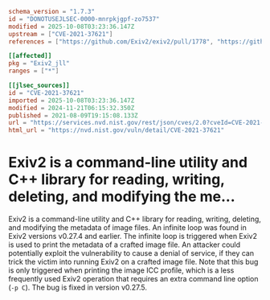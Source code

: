 ```toml
schema_version = "1.7.3"
id = "DONOTUSEJLSEC-0000-mnrpkjgpf-zo7537"
modified = 2025-10-08T03:23:36.147Z
upstream = ["CVE-2021-37621"]
references = ["https://github.com/Exiv2/exiv2/pull/1778", "https://github.com/Exiv2/exiv2/security/advisories/GHSA-m479-7frc-gqqg", "https://lists.debian.org/debian-lts-announce/2023/01/msg00004.html", "https://lists.fedoraproject.org/archives/list/package-announce%40lists.fedoraproject.org/message/FMDT4PJB7P43WSOM3TRQIY3J33BAFVVE/", "https://lists.fedoraproject.org/archives/list/package-announce%40lists.fedoraproject.org/message/UYGDELIFFJWKUU7SO3QATCIXCZJERGAC/", "https://security.gentoo.org/glsa/202312-06", "https://github.com/Exiv2/exiv2/pull/1778", "https://github.com/Exiv2/exiv2/security/advisories/GHSA-m479-7frc-gqqg", "https://lists.debian.org/debian-lts-announce/2023/01/msg00004.html", "https://lists.fedoraproject.org/archives/list/package-announce%40lists.fedoraproject.org/message/FMDT4PJB7P43WSOM3TRQIY3J33BAFVVE/", "https://lists.fedoraproject.org/archives/list/package-announce%40lists.fedoraproject.org/message/UYGDELIFFJWKUU7SO3QATCIXCZJERGAC/", "https://security.gentoo.org/glsa/202312-06"]

[[affected]]
pkg = "Exiv2_jll"
ranges = ["*"]

[[jlsec_sources]]
id = "CVE-2021-37621"
imported = 2025-10-08T03:23:36.147Z
modified = 2024-11-21T06:15:32.350Z
published = 2021-08-09T19:15:08.133Z
url = "https://services.nvd.nist.gov/rest/json/cves/2.0?cveId=CVE-2021-37621"
html_url = "https://nvd.nist.gov/vuln/detail/CVE-2021-37621"
```

# Exiv2 is a command-line utility and C++ library for reading, writing, deleting, and modifying the me...

Exiv2 is a command-line utility and C++ library for reading, writing, deleting, and modifying the metadata of image files. An infinite loop was found in Exiv2 versions v0.27.4 and earlier. The infinite loop is triggered when Exiv2 is used to print the metadata of a crafted image file. An attacker could potentially exploit the vulnerability to cause a denial of service, if they can trick the victim into running Exiv2 on a crafted image file. Note that this bug is only triggered when printing the image ICC profile, which is a less frequently used Exiv2 operation that requires an extra command line option (`-p C`). The bug is fixed in version v0.27.5.

